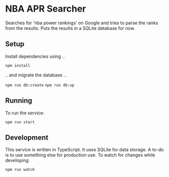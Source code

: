 # NBA APR Searcher

Searches for 'nba power rankings' on Google and tries to parse the ranks from the results.  Puts the results in a SQLite database for now.

## Setup

Install dependencies using ..

`npm install`

.. and migrate the database ..

`npm run db:create`
`npm run db:up`

## Running

To run the service:

`npm run start`

## Development

This service is written in TypeScript.  It uses SQLite for data storage. A to-do is to use something else for production use.
To watch for changes while developing:

`npm run watch`